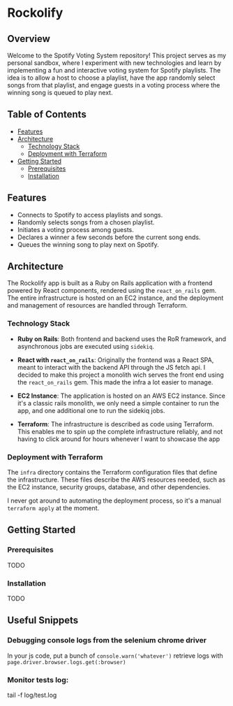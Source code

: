 # Rockolify

## Overview

Welcome to the Spotify Voting System repository! This project serves as my personal sandbox, where I experiment with new technologies and learn by implementing a fun and interactive voting system for Spotify playlists. The idea is to allow a host to choose a playlist, have the app randomly select songs from that playlist, and engage guests in a voting process where the winning song is queued to play next.

## Table of Contents

- [Features](#features)
- [Architecture](#architecture)
  - [Technology Stack](#technology-stack)
  - [Deployment with Terraform](#deployment-with-terraform)
- [Getting Started](#getting-started)
  - [Prerequisites](#prerequisites)
  - [Installation](#installation)

## Features

<!-- TODO: change this boring generic list for screenshots -->
- Connects to Spotify to access playlists and songs.
- Randomly selects songs from a chosen playlist.
- Initiates a voting process among guests.
- Declares a winner a few seconds before the current song ends.
- Queues the winning song to play next on Spotify.

## Architecture

The Rockolify app is built as a Ruby on Rails application with a frontend powered by React components, rendered using the `react_on_rails` gem. The entire infrastructure is hosted on an EC2 instance, and the deployment and management of resources are handled through Terraform.

### Technology Stack

- **Ruby on Rails**: Both frontend and backend uses the RoR framework, and asynchronous jobs are executed using `sidekiq`.

- **React with `react_on_rails`**: Originally the frontend was a React SPA, meant to interact with the backend API through the JS fetch api. I decided to make this project a monolith wich serves the front end using the `react_on_rails` gem. This made the infra a lot easier to manage.

- **EC2 Instance**: The application is hosted on an AWS EC2 instance. Since it's a classic rails monolith, we only need a simple container to run the app, and one additional one to run the sidekiq jobs.

- **Terraform**: The infrastructure is described as code using Terraform. This enables me to spin up the complete infrastructure reliably, and not having to click around for hours whenever I want to showcase the app

### Deployment with Terraform

The `infra` directory contains the Terraform configuration files that define the infrastructure. These files describe the AWS resources needed, such as the EC2 instance, security groups, database, and other dependencies.

I never got around to automating the deployment process, so it's a manual `terraform apply` at the moment.
## Getting Started

### Prerequisites

TODO

### Installation
TODO


## Useful Snippets
### Debugging console logs from the selenium chrome driver
In your js code, put a bunch of `console.warn('whatever')`
retrieve logs with `page.driver.browser.logs.get(:browser)`
### Monitor tests log:
tail -f log/test.log